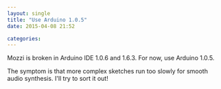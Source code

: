 ```yaml
---
layout: single
title: "Use Arduino 1.0.5"
date: 2015-04-08 21:52

categories: 
---
```

Mozzi is broken in Arduino IDE 1.0.6 and 1.6.3.  For now, use Arduino 1.0.5.  

The symptom is that more complex sketches run too slowly for smooth audio synthesis.  I'll try to sort it out!
